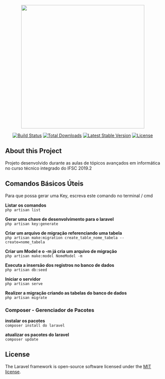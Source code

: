 <p align="center"><img src="https://res.cloudinary.com/dtfbvvkyp/image/upload/v1566331377/laravel-logolockup-cmyk-red.svg" width="400"></p>

<p align="center">
<a href="https://travis-ci.org/laravel/framework"><img src="https://travis-ci.org/laravel/framework.svg" alt="Build Status"></a>
<a href="https://packagist.org/packages/laravel/framework"><img src="https://poser.pugx.org/laravel/framework/d/total.svg" alt="Total Downloads"></a>
<a href="https://packagist.org/packages/laravel/framework"><img src="https://poser.pugx.org/laravel/framework/v/stable.svg" alt="Latest Stable Version"></a>
<a href="https://packagist.org/packages/laravel/framework"><img src="https://poser.pugx.org/laravel/framework/license.svg" alt="License"></a>
</p>

## About this Project
Projeto desenvolvido durante as aulas de tópicos avançados em informática no curso técnico integrado do IFSC 2019.2


## Comandos Básicos Úteis
Para que possa gerar uma Key, escreva este comando no terminal / cmd

**Listar os comandos**  
`php artisan list`

**Gerar uma chave de desenvolvimento para o laravel**  
`php artisan key:generate`

**Criar um arquivo de migração referenciando uma tabela**  
`php artisan make:migration create_table_nome_tabela --create=nome_tabela`

**Criar um Model e o -m já cria um arquivo de migração**  
`php artisan make:model NomeModel -m`

**Executa a insersão dos registros no banco de dados**  
`php artisan db:seed`

**Iniciar o servidor**  
`php artisan serve`

**Realizer a migração criando as tabelas do banco de dados**  
`php artisan migrate`



### Composer - Gerenciador de Pacotes
**instalar os pacotes**  
`composer install do laravel`

**atualizar os pacotes do laravel**  
`composer update`


## License

The Laravel framework is open-source software licensed under the [MIT license](https://opensource.org/licenses/MIT).

